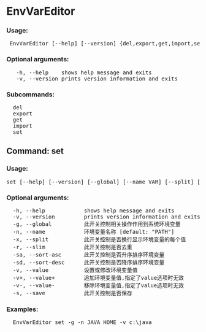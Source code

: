 # EnvVarEditor

### Usage: 
<pre> EnvVarEditor [--help] [--version] {del,export,get,import,set}</pre>

### Optional arguments:
<pre>
   -h, --help    shows help message and exits
   -v, --version prints version information and exits
</pre>

### Subcommands:
<pre>
  del
  export
  get
  import
  set
</pre>

## Command: set
### Usage: 
<pre>set [--help] [--version] [--global] [--name VAR] [--split] [--slim] [--sort-asc] [--sort-desc] [--value VAR] [--value+ VAR] [--value- VAR] [--save]</pre>

### Optional arguments:
<pre>
  -h, --help            shows help message and exits
  -v, --version         prints version information and exits
  -g, --global          此开关控制相关操作作用到系统环境变量
  -n, --name            环境变量名称 [default: "PATH"]
  -x, --split           此开关控制是否换行显示环境变量的每个值
  -r, --slim            此开关控制是否去重
  -sa, --sort-asc       此开关控制是否升序排序环境变量
  -sd, --sort-desc      此开关控制是否降序排序环境变量
  -v, --value           设置或修改环境变量值
  -v+, --value+         追加环境变量值,指定了value选项时无效
  -v-, --value-         移除环境变量值,指定了value选项时无效
  -s, --save            此开关控制是否保存
</pre>
### Examples:
<pre>
  EnvVarEditor set -g -n JAVA_HOME -v c:\java
</pre>
